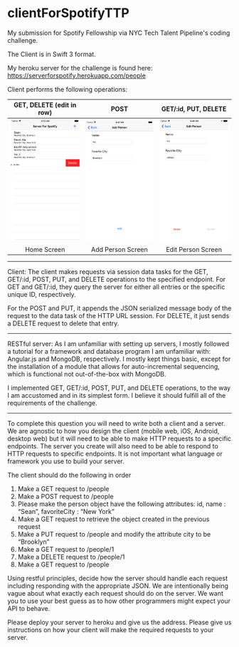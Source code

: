 # clientForSpotifyTTP
My submission for Spotify Fellowship via NYC Tech Talent Pipeline's coding challenge.

The Client is in Swift 3 format.

My heroku server for the challenge is found here: https://serverforspotify.herokuapp.com/people

Client performs the following operations:

|GET, DELETE (edit in row)|POST|GET/:id, PUT, DELETE|
|:---:|:---:|:---:|
| <img src="https://github.com/viczhong/clientForSpotifyTTP/blob/master/Screen1.png" width="250"> | <img src="https://github.com/viczhong/clientForSpotifyTTP/blob/master/Screen3.png" width="250"> | <img src="https://github.com/viczhong/clientForSpotifyTTP/blob/master/Screen2.png" width="250"> |
| Home Screen | Add Person Screen | Edit Person Screen |

---

Client: The client makes requests via session data tasks for the GET, GET/:id, POST, PUT, and DELETE operations to the specified endpoint. For GET and GET/:id, they query the server for either all entries or the specific unique ID, respectively.

For the POST and PUT, it appends the JSON serialized message body of the request to the data task of the HTTP URL session. For DELETE, it just sends a DELETE request to delete that entry.

---

RESTful server: As I am unfamiliar with setting up servers, I mostly followed a tutorial for a framework and database program I am unfamiliar with: Angular.js and MongoDB, respectively. I mostly kept things basic, except for the installation of a module that allows for auto-incremental sequencing, which is functional not out-of-the-box with MongoDB.

I implemented GET, GET/:id, POST, PUT, and DELETE operations, to the way I am accustomed and in its simplest form. I believe it should fulfill all of the requirements of the challenge.

---

To complete this question you will need to write both a client and a server. We are agnostic to how you design the client (mobile web, iOS, Android, desktop web) but it will need to be able to make HTTP requests to a specific endpoints.  The server you create will also need to be able to respond to HTTP requests to specific endpoints.  It is not important what language or framework you use to build your server.

The client should do the following in order
1. Make a GET request to /people
2. Make a POST request to /people
3. Please make the person object have the following attributes: id, name : “Sean”, favoriteCity : “New York”
4. Make a GET request to retrieve the object created in the previous request
5. Make a PUT request to /people and modify the attribute city to be “Brooklyn”
6. Make a GET request to /people/1
7. Make a DELETE request to /people/1
8. Make a GET request to /people

Using restful principles, decide how the server should handle each request including responding with the appropriate JSON.  We are intentionally being vague about what exactly each request should do on the server.  We want you to use your best guess as to how other programmers might expect your API to behave.

Please deploy your server to heroku and give us the address.  Please give us instructions on how your client will make the required requests to your server.
